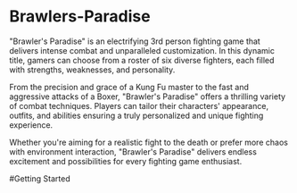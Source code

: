 # Brawlers-Paradise
"Brawler's Paradise" is an electrifying 3rd person fighting game that delivers intense combat and unparalleled customization. In this dynamic title, gamers can choose from a roster of six diverse fighters, each filled with strengths, weaknesses, and personality.

From the precision and grace of a Kung Fu master to the fast and aggressive attacks of a Boxer, "Brawler's Paradise" offers a thrilling variety of combat techniques. Players can tailor their characters' appearance, outfits, and abilities ensuring a truly personalized and unique fighting experience.

Whether you're aiming for a realistic fight to the death or prefer more chaos with environment interaction, "Brawler's Paradise" delivers endless excitement and possibilities for every fighting game enthusiast.

#Getting Started
